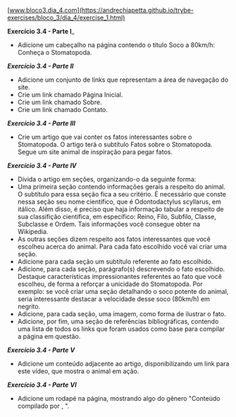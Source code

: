 [www.bloco3.dia_4.com](https://andrechiapetta.github.io/trybe-exercises/bloco_3/dia_4/exercise_1.html)


**Exercício 3.4 - Parte I**_
 - Adicione um cabeçalho na página contendo o título Soco a 80km/h: Conheça o Stomatopoda.

_**Exercício 3.4 - Parte II**_
 - Adicione um conjunto de links que representam a área de navegação do site.
 - Crie um link chamado Página Inicial.
 - Crie um link chamado Sobre.
 - Crie um link chamado Contato.

 _**Exercício 3.4 - Parte III**_
 - Crie um artigo que vai conter os fatos interessantes sobre o Stomatopoda. O artigo terá o subtítulo Fatos sobre o Stomatopoda. Segue um site animal de inspiração para pegar fatos.

  _**Exercício 3.4 - Parte IV**_
  - Divida o artigo em seções, organizando-o da seguinte forma:
  - Uma primeira seção contendo informações gerais a respeito do animal. O subtítulo para essa seção fica a seu critério. É necessário que conste nessa seção seu nome científico, que é Odontodactylus scyllarus, em itálico. Além disso, é preciso que haja informação tabular a respeito de sua classifição científica, em específico: Reino, Filo, Subfilo, Classe, Subclasse e Ordem. Tais informações você consegue obter na Wikipedia.
  - As outras seções dizem respeito aos fatos interessantes que você escolheu acerca do animal. Para cada fato escolhido você vai criar uma seção.
  - Adicione para cada seção um subtítulo referente ao fato escolhido.
  - Adicione, para cada seção, parágrafo(s) descrevendo o fato escolhido. Destaque características impressionantes referentes ao fato que você escolheu, de forma a reforçar a unicidade do Stomatopoda. Por exemplo: se você criar uma seção detalhando o soco potente do animal, seria interessante destacar a velocidade desse soco (80km/h) em negrito.
  - Adicione, para cada seção, uma imagem, como forma de ilustrar o fato.
  - Adicione, por fim, uma seção de referências bibliográficas, contendo uma lista de todos os links que foram usados como base para compilar a página em questão.

  _**Exercício 3.4 - Parte V**_
  - Adicione um conteúdo adjacente ao artigo, disponibilizando um link para este vídeo, que mostra o animal em ação.

  _**Exercício 3.4 - Parte VI**_
  - Adicione um rodapé na página, mostrando algo do gênero "Conteúdo compilado por , ".
